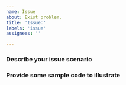 ```yaml
---
name: Issue
about: Exist problem.
title: 'Issue:'
labels: 'issue'
assignees: ''

---
```


### Describe your issue scenario

### Provide some sample code to illustrate

```csharp

```
